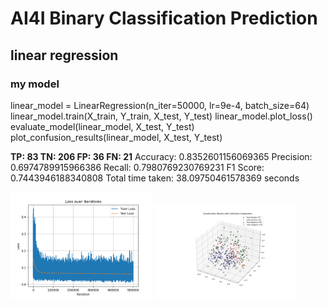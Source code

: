 # AI4I Binary Classification Prediction
## linear regression
### my model
linear_model = LinearRegression(n_iter=50000, lr=9e-4, batch_size=64)
linear_model.train(X_train, Y_train, X_test, Y_test)
linear_model.plot_loss()
evaluate_model(linear_model, X_test, Y_test)
plot_confusion_results(linear_model, X_test, Y_test)

**TP: 83  TN: 206  FP: 36  FN: 21**
Accuracy: 0.8352601156069365
Precision: 0.6974789915966386
Recall: 0.7980769230769231
F1 Score: 0.7443946188340808
Total time taken: 38.09750461578369 seconds

<img src="./linear_loss-1.png" width=45%> <img src="./confusion_results-1.png" width=45%>
